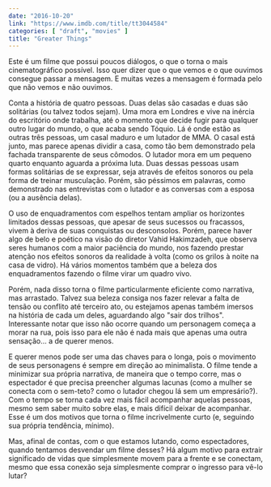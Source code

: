 ```yaml
---
date: "2016-10-20"
link: "https://www.imdb.com/title/tt3044584"
categories: [ "draft", "movies" ]
title: "Greater Things"
---
```

Este é um filme que possui poucos diálogos, o que o torna o mais cinematográfico possível. Isso quer dizer que o que vemos e o que ouvimos consegue passar a mensagem. E muitas vezes a mensagem é formada pelo que não vemos e não ouvimos.

Conta a história de quatro pessoas. Duas delas são casadas e duas são solitárias (ou talvez todos sejam). Uma mora em Londres e vive na inércia do escritório onde trabalha, até o momento que decide fugir para qualquer outro lugar do mundo, o que acaba sendo Tóquio. Lá é onde estão as outras três pessoas, um casal maduro e um lutador de MMA. O casal está junto, mas parece apenas dividir a casa, como tão bem demonstrado pela fachada transparente de seus cômodos. O lutador mora em um pequeno quarto enquanto aguarda a próxima luta. Duas dessas pessoas usam formas solitárias de se expressar, seja através de efeitos sonoros ou pela forma de treinar musculação. Porém, são péssimos em palavras, como demonstrado nas entrevistas com o lutador e as conversas com a esposa (ou a ausência delas).

O uso de enquadramentos com espelhos tentam ampliar os horizontes limitados dessas pessoas, que apesar de seus sucessos ou fracassos, vivem à deriva de suas conquistas ou desconsolos. Porém, parece haver algo de belo e poético na visão do diretor Vahid Hakimzadeh, que observa seres humanos com a maior paciência do mundo, nos fazendo prestar atenção nos efeitos sonoros da realidade à volta (como os grilos à noite na casa de vidro). Há vários momentos também que a beleza dos enquadramentos fazendo o filme virar um quadro vivo.

Porém, nada disso torna o filme particularmente eficiente como narrativa, mas arrastado. Talvez sua beleza consiga nos fazer relevar a falta de tensão ou conflito até terceiro ato, ou estejamos apenas também imersos na história de cada um deles, aguardando algo "sair dos trilhos". Interessante notar que isso não ocorre quando um personagem começa a morar na rua, pois isso para ele não é nada mais que apenas uma outra sensação... a de querer menos.

E querer menos pode ser uma das chaves para o longa, pois o movimento de seus personagens é sempre em direção ao minimalista. O filme tende a minimizar sua própria narrativa, de maneira que o tempo corre, mas o espectador é que precisa preencher algumas lacunas (como a mulher se conecta com o sem-teto? como o lutador chegou lá sem um empresário?). Com o tempo se torna cada vez mais fácil acompanhar aquelas pessoas, mesmo sem saber muito sobre elas, e mais difícil deixar de acompanhar. Esse é um dos motivos que torna o filme incrivelmente curto (e, seguindo sua própria tendência, mínimo).

Mas, afinal de contas, com o que estamos lutando, como espectadores, quando tentamos desvendar um filme desses? Há algum motivo para extrair significado de vidas que simplesmente movem para a frente e se conectam, mesmo que essa conexão seja simplesmente comprar o ingresso para vê-lo lutar?
